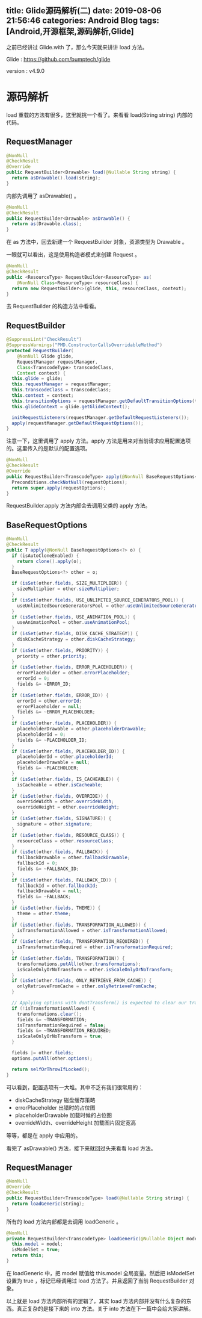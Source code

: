 title: Glide源码解析(二)
date: 2019-08-06 21:56:46
categories: Android Blog
tags: [Android,开源框架,源码解析,Glide]
---
之前已经讲过 Glide.with 了，那么今天就来讲讲 load 方法。

Glide : https://github.com/bumptech/glide

version : v4.9.0

源码解析
===
load 重载的方法有很多，这里就挑一个看了。来看看 load(String string) 内部的代码。

RequestManager
----
``` java
@NonNull
@CheckResult
@Override
public RequestBuilder<Drawable> load(@Nullable String string) {
  return asDrawable().load(string);
}
```

内部先调用了 asDrawable() 。

``` java
@NonNull
@CheckResult
public RequestBuilder<Drawable> asDrawable() {
  return as(Drawable.class);
}
```

在 as 方法中，回去新建一个 RequestBuilder 对象，资源类型为 Drawable 。

一眼就可以看出，这是使用构造者模式来创建 Request 。

``` java
@NonNull
@CheckResult
public <ResourceType> RequestBuilder<ResourceType> as(
    @NonNull Class<ResourceType> resourceClass) {
  return new RequestBuilder<>(glide, this, resourceClass, context);
}
```

去 RequestBuilder 的构造方法中看看。

RequestBuilder
----
``` java
@SuppressLint("CheckResult")
@SuppressWarnings("PMD.ConstructorCallsOverridableMethod")
protected RequestBuilder(
    @NonNull Glide glide,
    RequestManager requestManager,
    Class<TranscodeType> transcodeClass,
    Context context) {
  this.glide = glide;
  this.requestManager = requestManager;
  this.transcodeClass = transcodeClass;
  this.context = context;
  this.transitionOptions = requestManager.getDefaultTransitionOptions(transcodeClass);
  this.glideContext = glide.getGlideContext();

  initRequestListeners(requestManager.getDefaultRequestListeners());
  apply(requestManager.getDefaultRequestOptions());
}
```

注意一下，这里调用了 apply 方法。apply 方法是用来对当前请求应用配置选项的。这里传入的是默认的配置选项。

``` java
@NonNull
@CheckResult
@Override
public RequestBuilder<TranscodeType> apply(@NonNull BaseRequestOptions<?> requestOptions) {
  Preconditions.checkNotNull(requestOptions);
  return super.apply(requestOptions);
}
```

RequestBuilder.apply 方法内部会去调用父类的 apply 方法。

BaseRequestOptions
---
``` java
@NonNull
@CheckResult
public T apply(@NonNull BaseRequestOptions<?> o) {
  if (isAutoCloneEnabled) {
    return clone().apply(o);
  }
  BaseRequestOptions<?> other = o;

  if (isSet(other.fields, SIZE_MULTIPLIER)) {
    sizeMultiplier = other.sizeMultiplier;
  }
  if (isSet(other.fields, USE_UNLIMITED_SOURCE_GENERATORS_POOL)) {
    useUnlimitedSourceGeneratorsPool = other.useUnlimitedSourceGeneratorsPool;
  }
  if (isSet(other.fields, USE_ANIMATION_POOL)) {
    useAnimationPool = other.useAnimationPool;
  }
  if (isSet(other.fields, DISK_CACHE_STRATEGY)) {
    diskCacheStrategy = other.diskCacheStrategy;
  }
  if (isSet(other.fields, PRIORITY)) {
    priority = other.priority;
  }
  if (isSet(other.fields, ERROR_PLACEHOLDER)) {
    errorPlaceholder = other.errorPlaceholder;
    errorId = 0;
    fields &= ~ERROR_ID;
  }
  if (isSet(other.fields, ERROR_ID)) {
    errorId = other.errorId;
    errorPlaceholder = null;
    fields &= ~ERROR_PLACEHOLDER;
  }
  if (isSet(other.fields, PLACEHOLDER)) {
    placeholderDrawable = other.placeholderDrawable;
    placeholderId = 0;
    fields &= ~PLACEHOLDER_ID;
  }
  if (isSet(other.fields, PLACEHOLDER_ID)) {
    placeholderId = other.placeholderId;
    placeholderDrawable = null;
    fields &= ~PLACEHOLDER;
  }
  if (isSet(other.fields, IS_CACHEABLE)) {
    isCacheable = other.isCacheable;
  }
  if (isSet(other.fields, OVERRIDE)) {
    overrideWidth = other.overrideWidth;
    overrideHeight = other.overrideHeight;
  }
  if (isSet(other.fields, SIGNATURE)) {
    signature = other.signature;
  }
  if (isSet(other.fields, RESOURCE_CLASS)) {
    resourceClass = other.resourceClass;
  }
  if (isSet(other.fields, FALLBACK)) {
    fallbackDrawable = other.fallbackDrawable;
    fallbackId = 0;
    fields &= ~FALLBACK_ID;
  }
  if (isSet(other.fields, FALLBACK_ID)) {
    fallbackId = other.fallbackId;
    fallbackDrawable = null;
    fields &= ~FALLBACK;
  }
  if (isSet(other.fields, THEME)) {
    theme = other.theme;
  }
  if (isSet(other.fields, TRANSFORMATION_ALLOWED)) {
    isTransformationAllowed = other.isTransformationAllowed;
  }
  if (isSet(other.fields, TRANSFORMATION_REQUIRED)) {
    isTransformationRequired = other.isTransformationRequired;
  }
  if (isSet(other.fields, TRANSFORMATION)) {
    transformations.putAll(other.transformations);
    isScaleOnlyOrNoTransform = other.isScaleOnlyOrNoTransform;
  }
  if (isSet(other.fields, ONLY_RETRIEVE_FROM_CACHE)) {
    onlyRetrieveFromCache = other.onlyRetrieveFromCache;
  }

  // Applying options with dontTransform() is expected to clear our transformations.
  if (!isTransformationAllowed) {
    transformations.clear();
    fields &= ~TRANSFORMATION;
    isTransformationRequired = false;
    fields &= ~TRANSFORMATION_REQUIRED;
    isScaleOnlyOrNoTransform = true;
  }

  fields |= other.fields;
  options.putAll(other.options);

  return selfOrThrowIfLocked();
}
```

可以看到，配置选项有一大堆。其中不乏有我们很常用的：

* diskCacheStrategy 磁盘缓存策略
* errorPlaceholder 出错时的占位图
* placeholderDrawable 加载时候的占位图
* overrideWidth、overrideHeight 加载图片固定宽高

等等，都是在 apply 中应用的。

看完了 asDrawable() 方法，接下来就回过头来看看 load 方法。

RequestManager
----
``` java
@NonNull
@Override
@CheckResult
public RequestBuilder<TranscodeType> load(@Nullable String string) {
  return loadGeneric(string);
}
```

所有的 load 方法内部都是去调用 loadGeneric 。

``` java
@NonNull
private RequestBuilder<TranscodeType> loadGeneric(@Nullable Object model) {
  this.model = model;
  isModelSet = true;
  return this;
}
```

在 loadGeneric 中，把 model 赋值给 this.model 全局变量。然后把 isModelSet 设置为 true ，标记已经调用过 load 方法了。并且返回了当前 RequestBuilder 对象。

以上就是 load 方法内部所有的逻辑了，其实 load 方法内部并没有什么复杂的东西。真正复杂的是接下来的 into 方法。关于 into 方法在下一篇中会给大家讲解。

